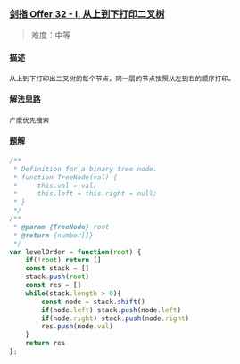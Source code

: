 ### [剑指 Offer 32 - I. 从上到下打印二叉树](https://leetcode.cn/problems/cong-shang-dao-xia-da-yin-er-cha-shu-lcof/?plan=lcof&plan_progress=zuo0mji)

> 难度：中等

#### 描述
```
从上到下打印出二叉树的每个节点，同一层的节点按照从左到右的顺序打印。
```

#### 解法思路
```
广度优先搜索
```

#### 题解

```JavaScript
/**
 * Definition for a binary tree node.
 * function TreeNode(val) {
 *     this.val = val;
 *     this.left = this.right = null;
 * }
 */
/**
 * @param {TreeNode} root
 * @return {number[]}
 */
var levelOrder = function(root) {
    if(!root) return []
    const stack = []
    stack.push(root)
    const res = []
    while(stack.length > 0){
        const node = stack.shift()
        if(node.left) stack.push(node.left)
        if(node.right) stack.push(node.right)
        res.push(node.val)
    }
    return res
};
```